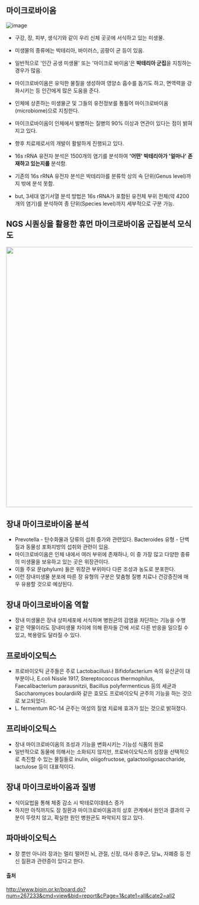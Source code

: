 

## 마이크로바이옴

![image](https://github.com/sandartchip/TIL/assets/15938354/d3194e61-c76f-4606-8b06-2c005817f303)

- 구강, 장, 피부, 생식기와 같이 우리 신체 곳곳에 서식하고 있는 미생물. 

- 미생물의 종류에는 박테리아, 바이러스, 곰팡이 균 등이 있음. 
- 일반적으로 '인간 공생 미생물' 또는 '마이크로 바이옴'은 **박테리아 군집**을 지칭하는 경우가 많음.

- 마이크로바이옴은 유익한 물질을 생성하여 영양소 흡수를 돕기도 하고, 면역력을 강화시키는 등 인간에게 많은 도움을 준다.

- 인체에 상존하는 미생물군 및 그들의 유전정보를 통틀어 마이크로바이옴(microbiome)으로 지칭한다.

- 마이크로바이옴이 인체에서 발병하는 질병의 90% 이상과 연관이 있다는 점이 밝혀지고 있다.
- 향후 치료제로서의 개발이 활발하게 진행되고 있다.

- 16s rRNA 유전자 분석은 1500개의 염기를 분석하여 **'어떤' 박테리아가 '얼마나' 존재하고 있는지를** 분석함. 
 
- 기존의 16s rRNA 유전자 분석은 박테리아를 분류학 상의 속 단위(Genus level)까지 밖에 분석 못함. 

- but, 3세대 염기서열 분석 방법은 16s rRNA가 포함된 유전체 부위 전체(약 4200개의 염기)를 분석하여 종 단위(Species level)까지 세부적으로 구분 가능.

## NGS 시퀀싱을 활용한 휴먼 마이크로바이옴 군집분석 모식도

<img src="https://github.com/sandartchip/TIL/assets/15938354/1888336d-6d77-4092-9959-f103d36a42df" width='700px'/>

## 장내 마이크로바이옴 분석 

- Prevotella - 탄수화물과 당류의 섭취 증가와 관련있다. Bacteroides 유형 - 단백질과 동물성 포화지방의 섭취와 관련이 있음.
- 마이크로바이옴은 인체 내에서 여러 부위에 존재하나, 이 중 가장 많고 다양한 종류의 미생물을 보유하고 있는 곳은 위장관이다.
- 이들 주요 문(phylum) 들은 위장관 부위마다 다른 조성과 농도로 분포한다.
- 이런 장내미생물 분포에 따른 장 유형의 구분은 맞춤형 질병 치료나 건강증진에 매우 유용할 것으로 예상된다.
  

## 장내 마이크로바이옴 역할

- 장내 미생물은 장내 상피세포에 서식하며 병원균의 감염을 차단하는 기능을 수행
- 같은 약물이라도 장내미생물 차이에 의해 환자들 간에 서로 다른 반응을 일으킬 수 있고, 복용량도 달라질 수 있다. 

## 프로바이오틱스
- 프로바이오틱 균주들은 주로 Lactobacillus나 Bifidofacterium 속의 유산균이 대부분이나, E.coli Nissle 1917, Stereptococcus thermophilus, Faecalibacterium parausnitzii, Bacillus polyfermenticus 등의 세균과 Saccharomyces boulardii와 같은 효모도 프로바이오틱 균주의 기능을 하는 것으로 보고되었다.
- L. fermentum RC-14 균주는 여성의 질염 치료에 효과가 있는 것으로 밝혀졌다.


## 프리바이오틱스 
- 장내 마이크로바이옴의 조성과 기능을 변화시키는 기능성 식품의 원료
- 일반적으로 동물에 의해서는 소화되지 않지만, 프로바이오틱스의 성장을 선택적으로 촉진할 수 있는 물질들로 inulin, oliigofructose, galactooligosaccharide, lactulose 등이 대표적이다. 


## 장내 마이크로바이옴과 질병 
- 식이요법을 통해 체중 감소 시 박테로이데테스 증가
- 하지만 아직까지도 장 질환과 마이크로바이옴과의 상호 관계에서 원인과 결과의 구분이 뚜렷치 않고, 확실한 원인 병원균도 파악되지 않고 있다.


## 파마바이오틱스
- 장 뿐만 아니라 장과는 멀리 떨어진 뇌, 관절, 신장, 대사 증후군, 당뇨, 자폐증 등 전신 질환과 관련증이 있다고 한다.



#### 출처
http://www.bioin.or.kr/board.do?num=267233&cmd=view&bid=report&cPage=1&cate1=all&cate2=all2

